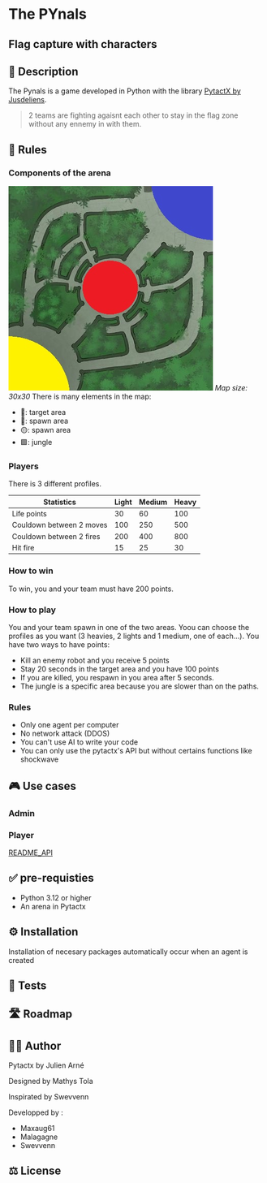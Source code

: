 # The PYnals 
## Flag capture with characters

## 🎯 Description
The Pynals is a game developed in Python with the library [PytactX by Jusdeliens](https://jusdeliens.com/).
> 2 teams are fighting agaisnt each other to stay in the flag zone without any ennemy in with them.
## 🎲 Rules
### Components of the arena

![Arena schema](map_avec_zone.jpg)
_Map size: 30x30_
There is many elements in the map:
- 🔴: target area
- 🔵: spawn area
- 🟡: spawn area
- 🟩: jungle

### Players 
There is 3 different profiles.

|Statistics|Light|Medium|Heavy|
|-----|-----|-----|-----|
|Life points|30|60|100|
|Couldown between 2 moves|100|250|500|
|Couldown between 2 fires|200|400|800|
|Hit fire|15|25|30|

### How to win
To win, you and your team must have 200 points.

### How to play
You and your team spawn in one of the two areas. Yoou can choose the profiles as you want (3 heavies, 2 lights and 1 medium, one of each...).
You have two ways to have points:
- Kill an enemy robot and you receive 5 points
- Stay 20 seconds in the target area and you have 100 points
- If you are killed, you respawn in you area after 5 seconds.
- The jungle is a specific area because you are slower than on the paths.

### Rules
- Only one agent per computer
- No network attack (DDOS)
- You can't use AI to write your code
- You can only use the pytactx's API but without certains functions like shockwave


## 🎮 Use cases
### Admin
### Player
[README_API](https://github.com/MayeulPx/PYnals/blob/main/README_API.md)
## ✅ pre-requisties
- Python 3.12 or higher
- An arena in Pytactx
## ⚙️ Installation
Installation of necesary packages automatically occur when an agent is created
## 🧪 Tests
## 🛣️ Roadmap
## 🧑‍💻 Author
Pytactx by Julien Arné

Designed by Mathys Tola

Inspirated by Swevvenn

Developped by :
- Maxaug61
- Malagagne
- Swevvenn

## ⚖️ License
